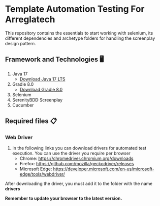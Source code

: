 # Template Automation Testing For Arreglatech

This repository contains the essentials to start working with selenium, its different dependencies and archetype folders
for handling the screenplay design pattern.

## Framework and Technologies 🖥️
1. Java 17 
   - [Download Java 17 LTS](https://www.oracle.com/java/technologies/javase/jdk17-archive-downloads.html)
3. Gradle 8.0 
    - [Download Gradle 8.0](https://gradle.org/next-steps/?version=8.0&format=bin) 
5. Selenium
6. SerenityBDD Screenplay
7. Cucumber


## Required files  📋
### Web Driver
1. In the following links you can download drivers for automated test execution. You can use the driver you require per browser
   * Chrome: https://chromedriver.chromium.org/downloads
   * Firefox: https://github.com/mozilla/geckodriver/releases
   * Microsoft Edge: https://developer.microsoft.com/en-us/microsoft-edge/tools/webdriver/


After downloading the driver, you must add it to the folder with the name **drivers**

**Remember to update your browser to the latest version.**


